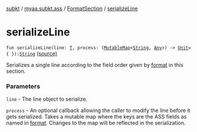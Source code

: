 [subkt](../../index.md) / [myaa.subkt.ass](../index.md) / [FormatSection](index.md) / [serializeLine](./serialize-line.md)

# serializeLine

`fun serializeLine(line: `[`T`](index.md#T)`, process: (`[`MutableMap`](https://kotlinlang.org/api/latest/jvm/stdlib/kotlin.collections/-mutable-map/index.html)`<`[`String`](https://kotlinlang.org/api/latest/jvm/stdlib/kotlin/-string/index.html)`, `[`Any`](https://kotlinlang.org/api/latest/jvm/stdlib/kotlin/-any/index.html)`>) -> `[`Unit`](https://kotlinlang.org/api/latest/jvm/stdlib/kotlin/-unit/index.html)` = { }): `[`String`](https://kotlinlang.org/api/latest/jvm/stdlib/kotlin/-string/index.html) [(source)](https://github.com/Myaamori/SubKt/blob/0.1.19/src/main/kotlin/myaa/subkt/ass/parser.kt#L1094)

Serializes a single line according to the field order given by [format](https://kotlinlang.org/api/latest/jvm/stdlib/kotlin.text/format.html) in this section.

### Parameters

`line` - The line object to serialize.

`process` - An optional callback allowing the caller to modify the line before it
gets serialized. Takes a mutable map where the keys are the ASS fields as named in [format](https://kotlinlang.org/api/latest/jvm/stdlib/kotlin.text/format.html).
Changes to the map will be reflected in the serialization.
